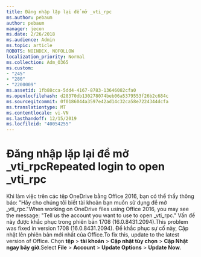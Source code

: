 ```yaml
---
title: Đăng nhập lặp lại để mở _vti_rpc
ms.author: pebaum
author: pebaum
manager: jecon
ms.date: 2/26/2018
ms.audience: Admin
ms.topic: article
ROBOTS: NOINDEX, NOFOLLOW
localization_priority: Normal
ms.collection: Adm_O365
ms.custom:
- "245"
- "280"
- "2200009"
ms.assetid: 1fb88cca-5dd4-4167-8783-13646082cfa0
ms.openlocfilehash: d28370db130278074beb06a5379553f26b2c684c
ms.sourcegitcommit: 0f0186044a3597e42ad14c32ca58e7224344dcfa
ms.translationtype: MT
ms.contentlocale: vi-VN
ms.lasthandoff: 12/15/2019
ms.locfileid: "40054255"
---
```

# <a name="repeated-login-to-open-_vti_rpc"></a><span data-ttu-id="05390-102">Đăng nhập lặp lại để mở _vti_rpc</span><span class="sxs-lookup"><span data-stu-id="05390-102">Repeated login to open _vti_rpc</span></span>

<span data-ttu-id="05390-103">Khi làm việc trên các tệp OneDrive bằng Office 2016, bạn có thể thấy thông báo: "Hãy cho chúng tôi biết tài khoản bạn muốn sử dụng để mở _vti_rpc."</span><span class="sxs-lookup"><span data-stu-id="05390-103">When working on OneDrive files using Office 2016, you may see the message: "Tell us the account you want to use to open _vti_rpc."</span></span> <span data-ttu-id="05390-104">Vấn đề này được khắc phục trong phiên bản 1708 (16.0.8431.2094).</span><span class="sxs-lookup"><span data-stu-id="05390-104">This problem was fixed in version 1708 (16.0.8431.2094).</span></span> <span data-ttu-id="05390-105">Để khắc phục sự cố này, Cập nhật lên phiên bản mới nhất của Office.</span><span class="sxs-lookup"><span data-stu-id="05390-105">To fix this, update to the latest version of Office.</span></span> <span data-ttu-id="05390-106">Chọn **tệp** \> **tài khoản** \> **Cập nhật tùy chọn** \> **Cập Nhật ngay bây giờ**.</span><span class="sxs-lookup"><span data-stu-id="05390-106">Select **File** \> **Account** \> **Update Options** \> **Update Now**.</span></span>
  